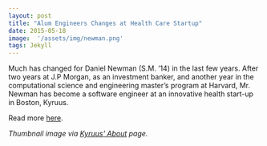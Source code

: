 ```yaml
---
layout: post
title: "Alum Engineers Changes at Health Care Startup"
date: 2015-05-18
image:  '/assets/img/newman.png'
tags: Jekyll
---
```


Much has changed for Daniel Newman (S.M. ’14) in the last few years. After two years at J.P Morgan, as an investment banker, and another year in the computational science and engineering master’s program at Harvard,  Mr. Newman has become a software engineer at an innovative health start-up in Boston, Kyruus.

Read more [here](https://iacs.seas.harvard.edu/news/alum-engineers-changes-healthcare-start).

*Thumbnail image via [Kyruus' About](https://www.kyruus.com/about) page.*